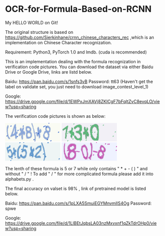 # OCR-for-Formula-Based-on-RCNN
My HELLO WORLD on Git!

The original structure is based on https://github.com/Sierkinhane/crnn_chinese_characters_rec ,which is an implementation on Chinese Character recognization.

Requirement: Python3, PyTorch 1.0 and lmdb. (cuda is recommended)

This is an implementation dealing with the formula recognization in verification code pictures. You can download the dataset via either Baidu Drive or Google Drive, links are listd below.

Baidu: https://pan.baidu.com/s/1snfs3vB Password: tt63 (Haven't get the label on validate set, you just need to download image_contest_level_1)

Google: https://drive.google.com/file/d/1EWPxJmXAVj8ZKICgF7bFqItZvC8evqLO/view?usp=sharing

The verification code pictures is shown as below:

![0](https://github.com/liyichen1998/OCR-for-Formula-Based-on-RCNN/blob/master/OCR_for_Formula_Based_on_RCNN/to_lmdb/train_images/0.png)
![0](https://github.com/liyichen1998/OCR-for-Formula-Based-on-RCNN/blob/master/OCR_for_Formula_Based_on_RCNN/to_lmdb/train_images/1.png)
![0](https://github.com/liyichen1998/OCR-for-Formula-Based-on-RCNN/blob/master/OCR_for_Formula_Based_on_RCNN/to_lmdb/train_images/2.png)
![0](https://github.com/liyichen1998/OCR-for-Formula-Based-on-RCNN/blob/master/OCR_for_Formula_Based_on_RCNN/to_lmdb/train_images/3.png)

The lenth of these formula is 5 or 7 while only contains " * + - ( ) " and without " / " ! 
To add " / " for more complicated formula please add it into alphabets.py .

The final accuracy on valset is 98% , link of pretrained model is listed below.

Baidu:  https://pan.baidu.com/s/1pLXA5SmuiEGYMnvmllS4Og  Password: spwe

Google: https://drive.google.com/file/d/1LlBEtJqbsLA03nzMxvxnf1qZkTdrOHp0/view?usp=sharing
